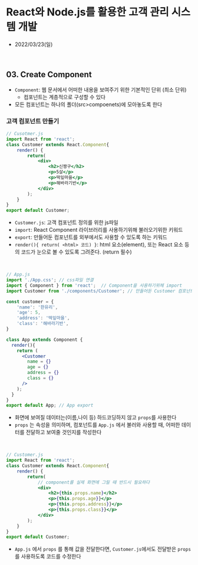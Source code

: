 # React와 Node.js를 활용한 고객 관리 시스템 개발
- 2022/03/23(일)

<br>


## 03. Create Component
- `Component`: 웹 문서에서 어떠한 내용을 보여주기 위한 기본적인 단위 (최소 단위)
    - 컴포넌트는 계층적으로 구성할 수 있다
- 모든 컴포넌트는 하나의 폴더(src>compoenets)에 모아놓도록 한다 

### 고객 컴포넌트 만들기  
```jsx
// Cusotmer.js
import React from 'react';
class Customer extends React.Component{
    render() {
        return(
            <div>
                <h2>신짱구</h2>
                <p>5살</p>
                <p>떡잎마을</p>
                <p>해바라기반</p>
            </div>
        );
    }
}
export default Customer;
```
- `Customer.js`: 고객 컴포넌트 정의를 위한 js파일
- `import`: React Component 라이브러리를 사용하기위해 불러오기위한 키워드
- `export`: 만들어둔 컴포넌트를 외부에서도 사용할 수 있도록 하는 키워드
- `render(){ return( <html> 코드) }`: html 요소(element), 또는 React 요소 등의 코드가 눈으로 볼 수 있도록 그려준다. (return 필수)

<br>

```jsx
// App.js
import './App.css'; // css파일 연결
import { Component } from 'react';  // Component을 사용하기위헤 import
import Customer from './components/Customer'; // 만들어둔 Customer 컴포넌트 사용을 위한 import 

const customer = {
    'name': '한유리',
    'age': 5,
    'address': '떡잎마을',
    'class': '해바라기반',
}

class App extends Component {
  render(){
    return (
      <Customer
        name = {}
        age = {}
        address = {}
        class = {}
      />
    );
  }
}
export default App; // App export
```
- 화면에 보여질 데이터는(이름,나이 등) 하드코딩하지 않고 `props`를 사용한다 
- `props` 는 속성을 의미하며, 컴포넌트를 `App.js` 에서 불러와 사용할 때, 어떠한 데이터를 전달하고 보여줄 것인지를 작성한다

<br>

```jsx
// Customer.js
import React from 'react';
class Customer extends React.Component{
    render() {
        return(
            // component를 실제 화면에 그릴 때 반드시 필요하다
            <div>
                <h2>{this.props.name}</h2>
                <p>{this.props.age}}</p>
                <p>{this.props.address}}</p>
                <p>{this.props.class}}</p>
            </div>
        );
    }
}
export default Customer;
```
- `App.js` 에서 `props` 를 통해 값을 전달한다면, `Customer.js`에서도 전달받은 `props` 를 사용하도록 코드를 수정한다
